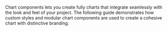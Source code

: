 Chart components lets you create fully charts that integrate seamlessly with the look and feel of your project. The following guide demonstrates how custom styles and modular chart components are used to create a cohesive chart with distinctive branding.

